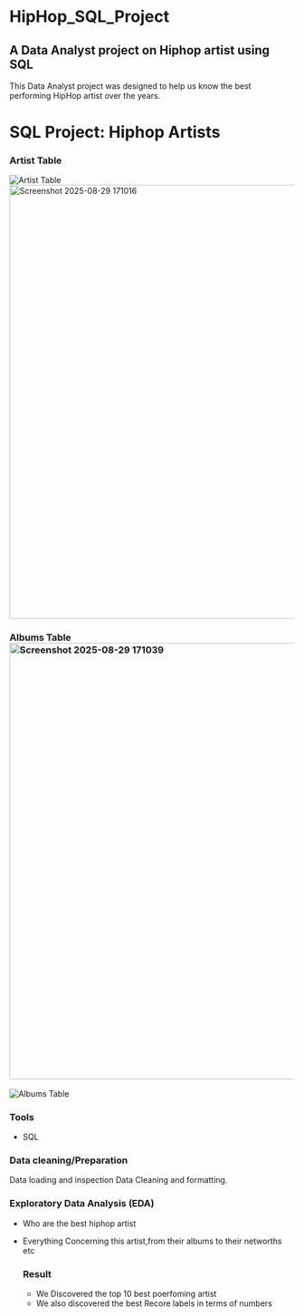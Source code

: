 # HipHop_SQL_Project
## A Data Analyst project on Hiphop artist using SQL

This Data Analyst project was designed to help us know the best performing HipHop artist over the years.
# SQL Project: Hiphop Artists

### Artist Table
![Artist Table]()<img width="1690" height="766" alt="Screenshot 2025-08-29 171016" src="https://github.com/user-attachments/assets/f741496d-7280-4c1e-8036-fed4fe352234" />


### Albums Table<img width="1693" height="770" alt="Screenshot 2025-08-29 171039" src="https://github.com/user-attachments/assets/3d722eac-2a05-46e1-a3d4-1ac351e8c744" />

![Albums Table](screenshots/albums_table.png)



### Tools

- SQL

### Data cleaning/Preparation
Data loading and inspection
Data Cleaning and formatting.

### Exploratory Data Analysis (EDA)
- Who are the best hiphop artist
- Everything Concerning this artist,from their albums to their networths etc

  ### Result
  - We Discovered the top 10 best poerfoming artist
  - We also discovered the best Recore labels in terms of numbers
